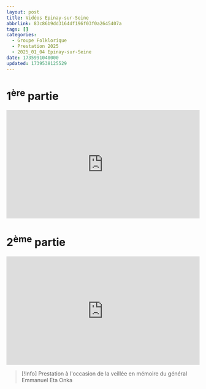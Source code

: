 ```yaml
---
layout: post
title: Vidéos Epinay-sur-Seine
abbrlink: 83c86b9dd3164df196f03f0a2645407a
tags: []
categories:
  - Groupe Folklorique
  - Prestation 2025
  - 2025_01_04 Epinay-sur-Seine
date: 1735991040000
updated: 1739538125529
---
```


# 1<sup>ère</sup> partie

<div style="position:relative; padding-bottom:56.25%; height:0; overflow:hidden; max-width:100%; width:100%;">
  <iframe src="https://www.youtube.com/embed/hpuLNIoxOz0" 
          style="position:absolute; top:0; left:0; width:100%; height:100%;" 
          frameborder="0" allow="accelerometer; autoplay; encrypted-media; gyroscope; picture-in-picture" 
          allowfullscreen>
  </iframe>
</div>

# 2<sup>ème</sup> partie

<div style="position:relative; padding-bottom:56.25%; height:0; overflow:hidden; max-width:100%; width:100%;">
  <iframe src="https://www.youtube.com/embed/_NXFZ3e4G9w" 
          style="position:absolute; top:0; left:0; width:100%; height:100%;" 
          frameborder="0" allow="accelerometer; autoplay; encrypted-media; gyroscope; picture-in-picture" 
          allowfullscreen>
  </iframe>
</div>

> \[!Info]
> Prestation à l'occasion de la veillée en mémoire du général Emmanuel Eta Onka
